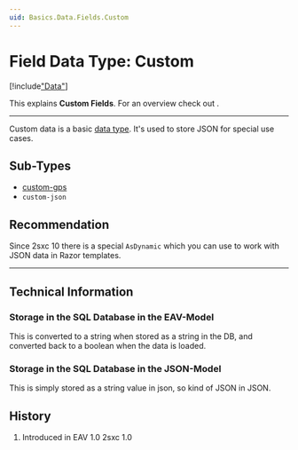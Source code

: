 ```yaml
---
uid: Basics.Data.Fields.Custom
---
```


# Field Data Type: Custom

[!include["Data"](~/pages/basics/data/_shared-content-types.md)]

This explains **Custom Fields**. For an overview check out [](xref:Basics.Data.Index).

---


Custom data is a basic [data type](xref:Basics.Data.Fields.Index). It's used to store JSON for special use cases.


## Sub-Types

* [custom-gps](xref:Basics.Data.Fields.CustomGps)
* `custom-json`

## Recommendation

Since 2sxc 10 there is a special `AsDynamic` which you can use to work with JSON data in Razor templates.


---

## Technical Information

### Storage in the SQL Database in the EAV-Model

This is converted to a string when stored as a string in the DB, and converted back to a boolean when the data is loaded.

### Storage in the SQL Database in the JSON-Model

This is simply stored as a string value in json, so kind of JSON in JSON.

## History

1. Introduced in EAV 1.0 2sxc 1.0
